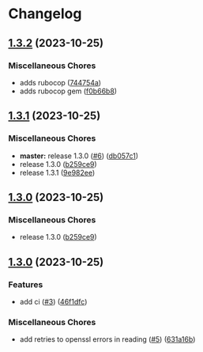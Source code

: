 # Changelog

## [1.3.2](https://github.com/krystal/deploy-agent/compare/v1.3.1...v1.3.2) (2023-10-25)


### Miscellaneous Chores

* adds rubocop ([744754a](https://github.com/krystal/deploy-agent/commit/744754a85eebf2205d0082e8b6b16f6e5f687119))
* adds rubocop gem ([f0b66b8](https://github.com/krystal/deploy-agent/commit/f0b66b80dade3ed36e39c6c36ecff9127acec81d))

## [1.3.1](https://github.com/krystal/deploy-agent/compare/v1.3.0...v1.3.1) (2023-10-25)


### Miscellaneous Chores

* **master:** release 1.3.0 ([#6](https://github.com/krystal/deploy-agent/issues/6)) ([db057c1](https://github.com/krystal/deploy-agent/commit/db057c1afa4eb6558d164191abaceb4155da2515))
* release 1.3.0 ([b259ce9](https://github.com/krystal/deploy-agent/commit/b259ce9a7c39e53c9901bf01e9cb78ff62390d4f))
* release 1.3.1 ([9e982ee](https://github.com/krystal/deploy-agent/commit/9e982ee2f26a0d4ce9fbcfdc80f3b2d8f13ebbe0))

## [1.3.0](https://github.com/krystal/deploy-agent/compare/v1.3.0...v1.3.0) (2023-10-25)


### Miscellaneous Chores

* release 1.3.0 ([b259ce9](https://github.com/krystal/deploy-agent/commit/b259ce9a7c39e53c9901bf01e9cb78ff62390d4f))

## [1.3.0](https://github.com/krystal/deploy-agent/compare/v1.2.5...v1.3.0) (2023-10-25)


### Features

* add ci ([#3](https://github.com/krystal/deploy-agent/issues/3)) ([46f1dfc](https://github.com/krystal/deploy-agent/commit/46f1dfc07224d841db145f7a68a9684d08f3928a))


### Miscellaneous Chores

* add retries to openssl errors in reading ([#5](https://github.com/krystal/deploy-agent/issues/5)) ([631a16b](https://github.com/krystal/deploy-agent/commit/631a16bdc3cd8c82125b0f33124dc663dc7ae7e5))
